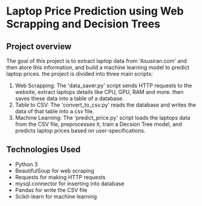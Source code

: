 # Laptop Price Prediction using Web Scrapping and Decision Trees
## Project overview
The goal of this project is to extract laptop data from 'Asusiran.com' and then atore this information, and build a machine learning model to predict laptop prices. the project is divided into three main scripts:
1. Web Scrapping: The 'data_saver.py' script sends HTTP requests to the website, extract laptops details like CPU, GPU, RAM and more. then saves these data into a table of a database.
2.  Table to CSV: The  'convert_to_csv.py' reads the database and writes the data of that table into a csv file.
3.  Machine Learning: The 'predict_price.py' script loads the laptops data from the CSV file, preprocesses it, train a Decsion Tree model, and predicts laptop prices based on user-specifications.


## Technologies Used
- Python 3
- BeautifulSoup for web scraping
-  Requests for making HTTP requests
-  mysql.connector for inserting into database
-  Pandas for write the CSV file
-  Scikit-learn for machine learning

